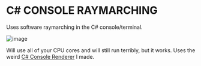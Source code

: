 # C# CONSOLE RAYMARCHING

Uses software raymarching in the C# console/terminal.

![image](https://user-images.githubusercontent.com/48230393/155830043-afbe20a1-57ab-4654-8b2f-befe07033a52.png)


Will use all of your CPU cores and will still run terribly, but it works.
Uses the weird [C# Console Renderer](https://github.com/deadglow/ConsoleRender) I made.
